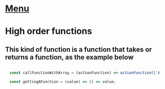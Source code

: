 # [Menu](../README.md)

# High order functions

## This kind of function is a function that takes or returns a function, as the example below

```javascript

  const callFunctionWithArray = (actionFunction) => actionFunction(['A',2]);

  const gettingAFunction = (value) => () => value;


```